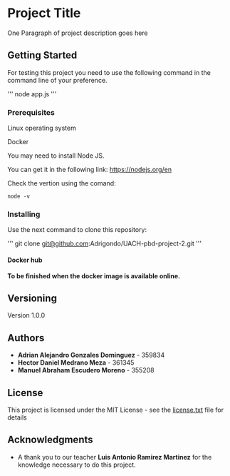 # Project Title

One Paragraph of project description goes here

## Getting Started

For testing this project you need to use the following command in the command line of your preference.

'''
node app.js
'''

### Prerequisites

Linux operating system

Docker

You may need to install Node JS.

You can get it in the following link: https://nodejs.org/en

Check the vertion using the comand:

```
node -v
```

### Installing

Use the next command to clone this repository:

'''
git clone git@github.com:Adrigondo/UACH-pbd-project-2.git
'''

#### Docker hub

**To be finished when the docker image is available online.**

## Versioning

Version 1.0.0

## Authors

* **Adrian Alejandro Gonzales Dominguez** - 359834
* **Hector Daniel Medrano Meza** - 361345
* **Manuel Abraham Escudero Moreno** - 355208

## License

This project is licensed under the MIT License - see the [license.txt](license.txt) file for details

## Acknowledgments

* A thank you to our teacher **Luis Antonio Ramirez Martinez** for the knowledge necessary to do this project.

